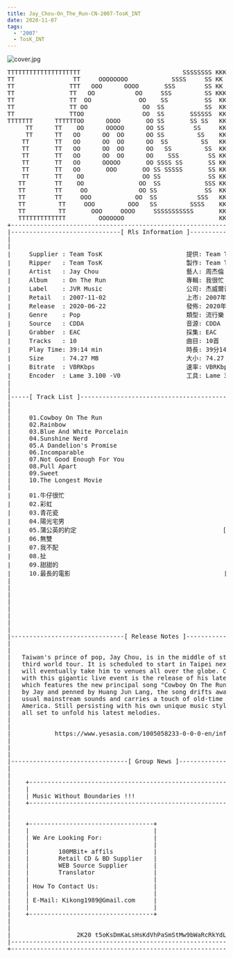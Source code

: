 ```yaml
---
title: Jay_Chou-On_The_Run-CN-2007-TosK_INT
date: 2020-11-07
tags: 
  - '2007'
  - TosK_INT
---
```


![cover.jpg](https://goindex.65style.workers.dev/1:/Jay_Chou-On_The_Run-CN-2007-TosK_INT/00-jay_chou-on_the_run-cn-2007-proof-tosk.jpg)

<retrotxt v-slot>
<pre class="has-text-plain text-1x font-ibm_vga_8x16">TTTTTTTTTTTTTTTTTTTT                            SSSSSSSS KKKKKKKK  KKKKKKKKKKKKKK
TT                TT     OOOOOOOO            SSSS     SS KK   KKK  KKKK        KK
TT               TTT   OOO      OOOO       SSS        SS KK    KKK  KKK        KK
TT               TT   OO           OO     SSS         SS KKK      KKKK        KK
TT               TT  OO             OO    SS          SS  KK       KK        KK
TT               TT OO               OO  SS           SS  KK                KK
TT               TTOO                OO  SS       SSSSSS  KK                KK
TTTTTTT      TTTTTTOO      OOOO       OO SS       SS SS   KK               KK
     TT      TT    OO      OOOOO      OO SS        SS     KK              KK
     TT      TT   OO      OO  OO      OO SS         SS    KK              KK
    TT       TT   OO      OO  OO      OO  SS         SS   KK               KK
    TT       TT   OO      OO  OO      OO   SS         SS  KK                KK
    TT       TT   OO      OO  OO      OO    SSS        SS KK                 KK
    TT       TT   OO      OOOOO       OO SSSS SS       SS KK                  KK
    TT       TT   OO       OOO       OO SS SSSSS       SS KK                   KK
    TT       TT    OO                OO SS             SS KK       KK           KK
   TT        TT    OO               OO  SS            SSS KK      KKKK         KK
   TT        TT     OO              OO SS             SS  KK      KK KK       KK
   TT        TT     OOO            OO  SS           SSS   KK      KK  KK    KKK
   TT         TT     OOO         OOO   SS         SSSS    KK       KK  KK  KKK
   TT         TT       OOO     OOOO     SSSSSSSSSSS       KK KKKKKKKK  KK KKK
   TTTTTTTTTTTTT         OOOOOOO                          KKKK          KKKK
+------------------------------------------------------------------------------+
|------------------------------[ Rls Information ]-----------------------------|
|                                                                              |
|                                                                              |
|     Supplier : Team TosK                       提供: Team TosK               |
|     Ripper   : Team TosK                       製作: Team TosK               |
|     Artist   : Jay Chou                        藝人: 周杰倫                  |
|     Album    : On The Run                      專輯: 我很忙                  |
|     Label    : JVR Music                       公司: 杰威爾音樂              |
|     Retail   : 2007-11-02                      上市: 2007年11月02日          |
|     Release  : 2020-06-22                      發佈: 2020年06月22日          |
|     Genre    : Pop                             類型: 流行樂                  |
|     Source   : CDDA                            音源: CDDA                    |
|     Grabber  : EAC                             採集: EAC                     |
|     Tracks   : 10                              曲目: 10首                    |
|     Play Time: 39:14 min                       時長: 39分14秒                |
|     Size     : 74.27 MB                        大小: 74.27 MB                |
|     Bitrate  : VBRKbps                         速率: VBRKbps                 |
|     Encoder  : Lame 3.100 -V0                  工具: Lame 3.100 -V0          |
|                                                                              |
|                                                                              |
|-----[ Track List ]-----------------------------------------------------------|
|                                                                              |
|                                                                              |
|     01.Cowboy On The Run                                   [02:48]           |
|     02.Rainbow                                             [04:24]           |
|     03.Blue And White Porcelain                            [03:59]           |
|     04.Sunshine Nerd                                       [03:43]           |
|     05.A Dandelion's Promise                               [04:07]           |
|     06.Incomparable                                        [03:54]           |
|     07.Not Good Enough For You                             [04:49]           |
|     08.Pull Apart                                          [03:30]           |
|     09.Sweet                                               [04:04]           |
|     10.The Longest Movie                                   [03:56]           |
|                                                            -------           |
|     01.牛仔很忙                                            [02:48]           |
|     02.彩虹                                                [04:24]           |
|     03.青花瓷                                              [03:59]           |
|     04.陽光宅男                                            [03:43]           |
|     05.蒲公英的約定                                        [04:07]           |
|     06.無雙                                                [03:54]           |
|     07.我不配                                              [04:49]           |
|     08.扯                                                  [03:30]           |
|     09.甜甜的                                              [04:04]           |
|     10.最長的電影                                          [03:56]           |
|                                                            -------           |
|                                                             39:14 min        |
|                                                             74.27 MB         |
|                                                                              |
|                                                                              |
|                                                                              |
|                                                                              |
|                                                                              |
|-------------------------------[ Release Notes ]------------------------------|
|                                                                              |
|                                                                              |
|   Taiwan's prince of pop, Jay Chou, is in the middle of staging his          |
|   third world tour. It is scheduled to start in Taipei next month and        |
|   will eventually take him to venues all over the globe. Coinciding          |
|   with this gigantic live event is the release of his latest album           |
|   which features the new principal song "Cowboy On The Run". Composed        |
|   by Jay and penned by Huang Jun Lang, the song drifts away from the         |
|   usual mainstream sounds and carries a touch of old-time rural              |
|   America. Still persisting with his own unique music style, Jay is          |
|   all set to unfold his latest melodies.                                     |
|                                                                              |
|                                                                              |
|            https://www.yesasia.com/1005058233-0-0-0-en/info.html             |
|                                                                              |
|                                                                              |
|                                                                              |
|--------------------------------[ Group News ]--------------------------------|
|                                                                              |
|                                                                              |
|    +--------------------------------------------------------------------+    |
|    |                                                                    |    |
|    | Music Without Boundaries !!!                                       |    |
|    +--------------------------------------------------------------------+    |
|                                                                              |
|                                                                              |
|    +----------------------------------+                                      |
|    |                                  |                                      |
|    | We Are Looking For:              |                                      |
|    |                                  |                                      |
|    |        100MBit+ affils           |                                      |
|    |        Retail CD &amp; BD Supplier   |                                      |
|    |        WEB Source Supplier       |                                      |
|    |        Translator                |                                      |
|    |                                  |                                      |
|    | How To Contact Us:               |                                      |
|    |                                  |                                      |
|    | E-Mail: Kikong1989@Gmail.com     |                                      |
|    |                                  |                    RlS No. 1835      |
|    +----------------------------------+                                      |
|                                                                              |
|                                                                              |
|                  2K20 t5oKsDmKaLsHsKdVhPaSmStMw9bWaRcRkYdL                   |
|------------------------------------------------------------------------------|
+------------------------------------------------------------------------------+
<span class="dos-cursor">_</span></pre>
</retrotxt>

<a-player 
    :options="{
        audio: [
          {
            name: '牛仔很忙',
            artist: '周杰倫',
            url: 'https://goindex.65style.workers.dev/1:/Jay_Chou-On_The_Run-CN-2007-TosK_INT/01-jay_chou-cowboy_on_the_run-tosk.mp3',
            cover: 'https://goindex.65style.workers.dev/1:/Jay_Chou-On_The_Run-CN-2007-TosK_INT/00-jay_chou-on_the_run-cn-2007-proof-tosk.jpg',
            theme: '#ebd0c2'
          },
        ]
    }"
/>

<download url="https://www102.zippyshare.com/v/sZsCr2V6/file.html"/>

